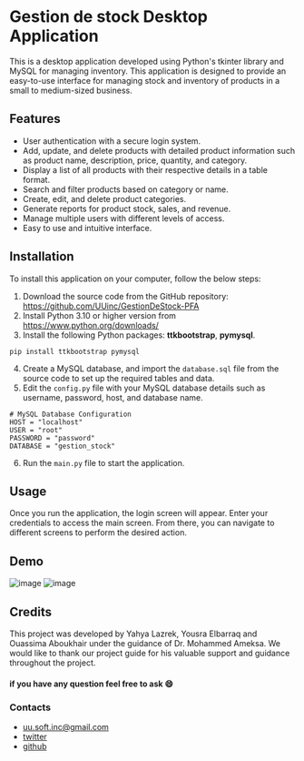 # Gestion de stock Desktop Application

This is a desktop application developed using Python\'s tkinter library
and MySQL for managing inventory. This application is designed to
provide an easy-to-use interface for managing stock and inventory of
products in a small to medium-sized business.

## Features

-   User authentication with a secure login system.
-   Add, update, and delete products with detailed product information
    such as product name, description, price, quantity, and category.
-   Display a list of all products with their respective details in a
    table format.
-   Search and filter products based on category or name.
-   Create, edit, and delete product categories.
-   Generate reports for product stock, sales, and revenue.
-   Manage multiple users with different levels of access.
-   Easy to use and intuitive interface.

## Installation

To install this application on your computer, follow the below steps:

1.  Download the source code from the GitHub repository: https://github.com/UUinc/GestionDeStock-PFA
2.  Install Python 3.10 or higher version from
<a href="https://www.python.org/downloads/" target="_new">https://www.python.org/downloads/</a>
3.  Install the following Python packages: __ttkbootstrap__, __pymysql__.

```
pip install ttkbootstrap pymysql
```

4.  Create a MySQL database, and import the `database.sql` file from the
    source code to set up the required tables and data.
5.  Edit the `config.py` file with your MySQL database details such as
    username, password, host, and database name.

```
# MySQL Database Configuration
HOST = "localhost"
USER = "root"
PASSWORD = "password"
DATABASE = "gestion_stock"
```

6.  Run the `main.py` file to start the application.

## Usage

Once you run the application, the login screen will appear. Enter your
credentials to access the main screen. From there, you can navigate to
different screens to perform the desired action.

## Demo

![image](https://user-images.githubusercontent.com/63449913/236020014-9a487107-b479-42f2-891b-a1d2e57a0c58.png)
![image](https://user-images.githubusercontent.com/63449913/236020304-60223fad-28e8-4ec3-a518-0eed47e99c39.png)


## Credits

This project was developed by Yahya Lazrek, Yousra Elbarraq and Ouassima Aboukhair under the guidance of Dr. Mohammed Ameksa. We would like to thank our project guide for his valuable support and guidance throughout the project.
                      
#### if you have any question feel free to ask :smile:

### Contacts

-   uu.soft.inc@gmail.com
-   [twitter](https://twitter.com/yahya_lz)
-   [github](https://github.com/UUinc)
